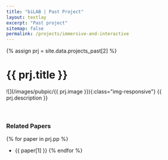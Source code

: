 ```yaml
---
title: "biLAB | Past Project"
layout: textlay
excerpt: "Past project"
sitemap: false
permalink: /projects/immersive-and-interactive
---
```


{% assign prj = site.data.projects_past[2] %}
# {{ prj.title }}
![](/images/pubpic/{{ prj.image }}){:class="img-responsive"}
{{ prj.description }}  
<br><br>

### Related Papers
{% for paper in prj.pp %}
* {{ paper[1] }}
{% endfor %}
<br>